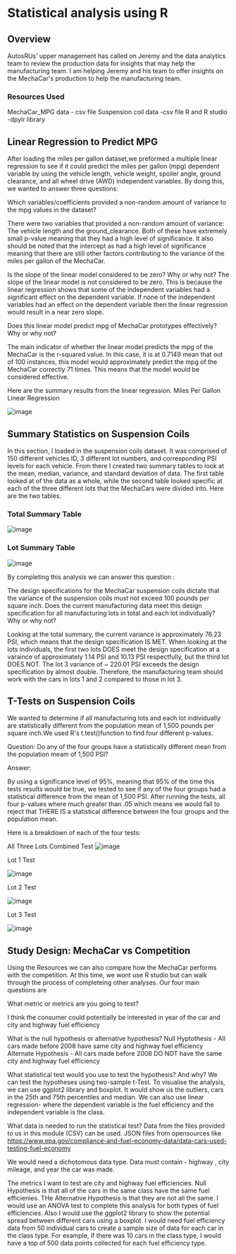 # Statistical analysis using R 

## Overview 
AutosRUs’ upper management has called on Jeremy and the data analytics team to review the production data for insights that may help the manufacturing team. I am helping Jeremy and his team to offer insights on the MechaCar's production to help the manufacturing team.
### Resources Used
MechaCar_MPG data - csv file
Suspension coil data -csv file
R and R studio -dpylr library

## Linear Regression to Predict MPG
After loading the miles per gallon dataset,we preformed a multiple linear regression to see if it could predict the miles per gallon (mpg) dependent variable by using the vehicle length, vehicle weight, spoiler angle, ground clearance, and all wheel drive (AWD) independent variables. By doing this, we wanted to answer three questions:

Which variables/coefficients provided a non-random amount of variance to the mpg values in the dataset?

There were two variables that provided a non-random amount of variance: The vehicle length and the ground_clearance. Both of these have extremely small p-value meaning that they had a high level of significance. It also should be noted that the intercept as had a high level of significance meaning that there are still other factors contributing to the variance of the miles per gallon of the MechaCar.

Is the slope of the linear model considered to be zero? Why or why not?
The slope of the linear model is not considered to be zero. This is because the linear regression shows that some of the independent variables had a significant effect on the dependent variable. If none of the independent variables had an effect on the dependent variable then the linear regression would result in a near zero slope.

Does this linear model predict mpg of MechaCar prototypes effectively? Why or why not?

The main indicator of whether the linear model predicts the mpg of the MechaCar is the r-squared value. In this case, it is at 0.7149 mean that out of 100 instances, this model would approximately predict the mpg of the MechaCar correctly 71 times. This means that the model would be considered effective.


Here are the summary results from the linear regression.
Miles Per Gallon Linear Regression

![image](https://user-images.githubusercontent.com/74282781/111115939-83b52080-8522-11eb-81ff-f22b9e7cbc3e.png)


## Summary Statistics on Suspension Coils

In this section, I loaded in the suspension coils dataset. It was comprised of 150 different vehicles ID, 3 different lot numbers, and corresponding PSI levels for each vehicle. From there I created two summary tables to look at the mean, median, variance, and standard deviation of data. The first table looked at of the data as a whole, while the second table looked specific at each of the three different lots that the MechaCars were divided into. Here are the two tables.

### Total Summary Table

![image](https://user-images.githubusercontent.com/74282781/111116274-04741c80-8523-11eb-9582-bcbaf216959d.png)


 ### Lot Summary Table 
![image](https://user-images.githubusercontent.com/74282781/111116432-41401380-8523-11eb-8ef6-a5767cfae720.png)


By completing this analysis we can answer this question :

The design specifications for the MechaCar suspension coils dictate that the variance of the suspension coils must not exceed 100 pounds per square inch. Does the current manufacturing data meet this design specification for all manufacturing lots in total and each lot individually? Why or why not?

Looking at the total summary, the current variance is approximately 76.23 PSI, which means that the design specification IS MET. When looking at the lots individuals, the first two lots  DOES meet the design specification at a varaince of approximately 1.14 PSI and 10.13 PSI respectfully, but the third lot DOES NOT. The lot 3 variance of ~ 220.01 PSI exceeds the design specification by almost double. Therefore, the manufacturing team should work with the cars in lots 1 and 2 compared to those in lot 3.

## T-Tests on Suspension Coils

We wanted to determine if all manufacturing lots and each lot individually are statistically different from the population mean of 1,500 pounds per square inch.We used R's t.test()function to find four different p-values. 

Question:
Do any of the four groups have a statistically different mean from the population meam of 1,500 PSI?

Answer:

By using a significance level of 95%, meaning that 95% of the time this tests results would be true, we tested to see if any of the four groups had a statistical difference from the mean of 1,500 PSI. After running the tests, all four p-values where much greater than .05 which means we would fail to reject that THERE IS a statistical difference between the four groups and the population mean.

Here is a breakdown of each of the four tests:

All Three Lots Combined Test
![image](https://user-images.githubusercontent.com/74282781/111117528-dee81280-8524-11eb-9e74-0cc33408cd91.png)


Lot 1 Test

![image](https://user-images.githubusercontent.com/74282781/111117588-f4f5d300-8524-11eb-8e1a-aee91a306a85.png)


Lot 2 Test

![image](https://user-images.githubusercontent.com/74282781/111117619-ff17d180-8524-11eb-8dbb-d09fd88818ab.png)


Lot 3 Test

![image](https://user-images.githubusercontent.com/74282781/111117643-08a13980-8525-11eb-8009-c8220b61d500.png)


## Study Design: MechaCar vs Competition

Using the Resources we can also compare how the MechaCar performs with the competition. At this time, we wont use R studio but can walk through the process of completeing other analyses. Our four main questions are 

What metric or metrics are you going to test?

I think the consumer could potentially be interested in year of the car and city and highway fuel efficiency

What is the null hypothesis or alternative hypothesis?
Null Hyptothesis - All cars made before 2008 have same city and highway fuel efficiency
Alternate Hypothesis - All cars made before 2008 DO NOT have the same city and highway fuel efficiency

What statistical test would you use to test the hypothesis? And why?
We can test the hypotheses using two-sample t-Test. To visualise the analysis, we can use ggplot2 library and boxplot. It would show us the outliers, cars in the 25th and 75th percentiles and median.
We can also use linear regression- where the dependent variable is the fuel efficiency and the independent variable is the class.

What data is needed to run the statistical test?
Data from the files provided to us in this module (CSV) can be used. JSON files from opensources like 
https://www.epa.gov/compliance-and-fuel-economy-data/data-cars-used-testing-fuel-economy

We would need a dichotomous data type. Data must contain - highway , city mileage, and year the car was made.





The metrics I want to test are city and highway fuel efficiencies.
Null Hypothesis is that all of the cars in the same class have the same fuel efficienies. THe Alternative Hypothesis is that they are not all the same.
I would use an ANOVA test to complete this analysis for both types of fuel efficiencies. Also I would use the ggplot2 library to show the potential spread between different cars using a boxplot.
I would need fuel efficiency data from 50 individual cars to create a sample size of data for each car in the class type. For example, if there was 10 cars in the class type, I would have a top of 500 data points collected for each fuel efficiency type.
